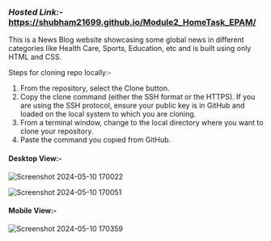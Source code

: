 ### _Hosted Link:-_ https://shubham21699.github.io/Module2_HomeTask_EPAM/ 

This is a News Blog website showcasing some global news in different categories like Health Care, Sports, Education, etc and is built using only HTML and CSS.

Steps for cloning repo locally:-
1. From the repository, select the Clone button.
2. Copy the clone command (either the SSH format or the HTTPS). If you are using the SSH protocol, ensure your public key is in GitHub and loaded on the local system to which you are cloning.
3. From a terminal window, change to the local directory where you want to clone your repository.
4. Paste the command you copied from GitHub.


#### Desktop View:-
![Screenshot 2024-05-10 170022](https://github.com/shubham21699/HTML-CSS/assets/71596140/f4e530b7-d980-49c5-8b8c-f6cfe91e896c)


![Screenshot 2024-05-10 170051](https://github.com/shubham21699/HTML-CSS/assets/71596140/292dcc6b-2b0c-4149-b025-24366abae085)



#### Mobile View:-
![Screenshot 2024-05-10 170359](https://github.com/shubham21699/HTML-CSS/assets/71596140/0b2c4542-4692-47c9-aa8d-3747969b14d6)

